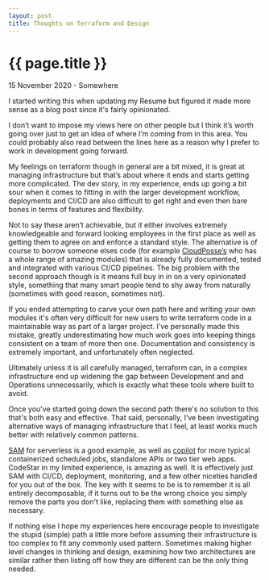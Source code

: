 ```yaml
---
layout: post
title: Thoughts on Terraform and Design
---
```


{{ page.title }}
================

<p class="meta">15 November 2020 - Somewhere</p>
I started writing this when updating my Resume but figured it made more sense as a blog post since it's fairly opinionated.

I don’t want to impose my views here on other people but I think it’s worth going over just to get an idea of where I’m coming from in this area. You could probably also read between the lines here as a reason why I prefer to work in development going forward.

My feelings on terraform though in general are a bit mixed, it is great at managing infrastructure but that’s about where it ends and starts getting more complicated. The dev story, in my experience, ends up going a bit sour when it comes to fitting in with the larger development workflow, deployments and CI/CD are also difficult to get right and even then bare bones in terms of features and flexibility.

Not to say these aren’t achievable, but it either involves extremely knowledgeable and forward looking employees in the first place as well as getting them to agree on and enforce a standard style. The alternative is of course to borrow someone elses code (for example [CloudPosse’s](https://github.com/cloudposse) who has a whole range of amazing modules) that is already fully documented, tested and integrated with various CI/CD pipelines. The big problem with the second approach though is it means full buy in in on a very opinionated style, something that many smart people tend to shy away from naturally (sometimes with good reason, sometimes not).

If you ended attempting to carve your own path here and writing your own modules it's often very difficult for new users to write terraform code in a maintainable way as part of a larger project. I've personally made this mistake, greatly underestimating how much work goes into keeping things consistent on a team of more then one. Documentation and consistency is extremely important, and unfortunately often neglected.

Ultimately unless it is all carefully managed, terraform can, in a complex infrastructure end up widening the gap between Development and and Operations unnecessarily, which is exactly what these tools where built to avoid.

Once you've started going down the second path there's no solution to this that's both easy and effective. That said, personally, I’ve been investigating alternative ways of managing infrastructure that I feel, at least works much better with relatively common patterns.

[SAM](https://aws.amazon.com/serverless/sam/) for serverless is a good example, as well as [copilot](https://aws.amazon.com/containers/copilot/) for more typical containerized scheduled jobs, standalone APIs or two tier web apps. CodeStar in my limited experience, is amazing as well. It is effectively just SAM with CI/CD, deployment, monitoring, and a few other niceties handled for you out of the box. The key with it seems to be is to remember it is all entirely decomposable, if it turns out to be the wrong choice you simply remove the parts you don't like, replacing them with something else as necessary.

If nothing else I hope my experiences here encourage people to investigate the stupid (simple) path a little more before assuming their infrastructure is too complex to fit any commonly used pattern. Sometimes making higher level changes in thinking and design, examining how two architectures are similar rather then listing off how they are different can be the only thing needed.

